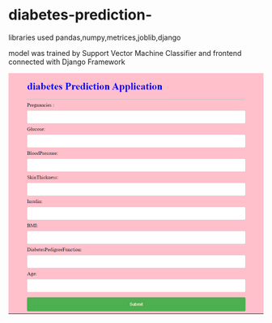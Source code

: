 # diabetes-prediction-
libraries used pandas,numpy,metrices,joblib,django 

model was trained by Support Vector Machine Classifier and frontend connected with Django Framework

![Interface](https://github.com/thaheerhussain18/diabetes-prediction-/blob/main/image.png)
